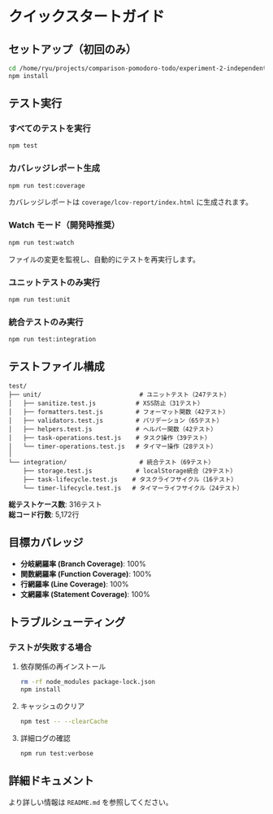 # クイックスタートガイド

## セットアップ（初回のみ）

```bash
cd /home/ryu/projects/comparison-pomodoro-todo/experiment-2-independent-plans/1-multi-ai-independent/test
npm install
```

## テスト実行

### すべてのテストを実行
```bash
npm test
```

### カバレッジレポート生成
```bash
npm run test:coverage
```

カバレッジレポートは `coverage/lcov-report/index.html` に生成されます。

### Watch モード（開発時推奨）
```bash
npm run test:watch
```

ファイルの変更を監視し、自動的にテストを再実行します。

### ユニットテストのみ実行
```bash
npm run test:unit
```

### 統合テストのみ実行
```bash
npm run test:integration
```

## テストファイル構成

```
test/
├── unit/                           # ユニットテスト（247テスト）
│   ├── sanitize.test.js           # XSS防止（31テスト）
│   ├── formatters.test.js         # フォーマット関数（42テスト）
│   ├── validators.test.js         # バリデーション（65テスト）
│   ├── helpers.test.js            # ヘルパー関数（42テスト）
│   ├── task-operations.test.js    # タスク操作（39テスト）
│   └── timer-operations.test.js   # タイマー操作（28テスト）
│
└── integration/                    # 統合テスト（69テスト）
    ├── storage.test.js            # localStorage統合（29テスト）
    ├── task-lifecycle.test.js    # タスクライフサイクル（16テスト）
    └── timer-lifecycle.test.js   # タイマーライフサイクル（24テスト）
```

**総テストケース数**: 316テスト  
**総コード行数**: 5,172行

## 目標カバレッジ

- **分岐網羅率 (Branch Coverage)**: 100%
- **関数網羅率 (Function Coverage)**: 100%
- **行網羅率 (Line Coverage)**: 100%
- **文網羅率 (Statement Coverage)**: 100%

## トラブルシューティング

### テストが失敗する場合

1. 依存関係の再インストール
   ```bash
   rm -rf node_modules package-lock.json
   npm install
   ```

2. キャッシュのクリア
   ```bash
   npm test -- --clearCache
   ```

3. 詳細ログの確認
   ```bash
   npm run test:verbose
   ```

## 詳細ドキュメント

より詳しい情報は `README.md` を参照してください。
